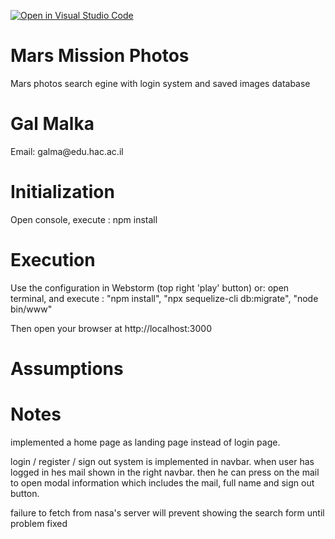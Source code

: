 [![Open in Visual Studio Code](https://classroom.github.com/assets/open-in-vscode-c66648af7eb3fe8bc4f294546bfd86ef473780cde1dea487d3c4ff354943c9ae.svg)](https://classroom.github.com/online_ide?assignment_repo_id=7654907&assignment_repo_type=AssignmentRepo)
# Mars Mission Photos
Mars photos search egine with login system and saved images database

<h1>Gal Malka</h1>
<p>Email: galma@edu.hac.ac.il</p>

<h1>Initialization</h1>
<p>
Open console, execute : npm install
</p>

<h1>Execution</h1>
<p>Use the configuration in Webstorm (top right 'play' button) or: open terminal,
and execute : "npm install", "npx sequelize-cli db:migrate", "node bin/www" </p>
<p>
Then open your browser at http://localhost:3000
</p>

<h1>Assumptions</h1>
<p>
  
</p>

<h1>Notes</h1>
<p>
implemented a home page as landing page instead of login page.
</p>
<p>
login / register / sign out system is implemented in navbar. when user has logged in
hes mail shown in the right navbar. then he can press on the mail to open modal information
which includes the mail, full name and sign out button.
</p>
<p>
failure to fetch from nasa's server will prevent showing the search form until problem fixed
</p>
